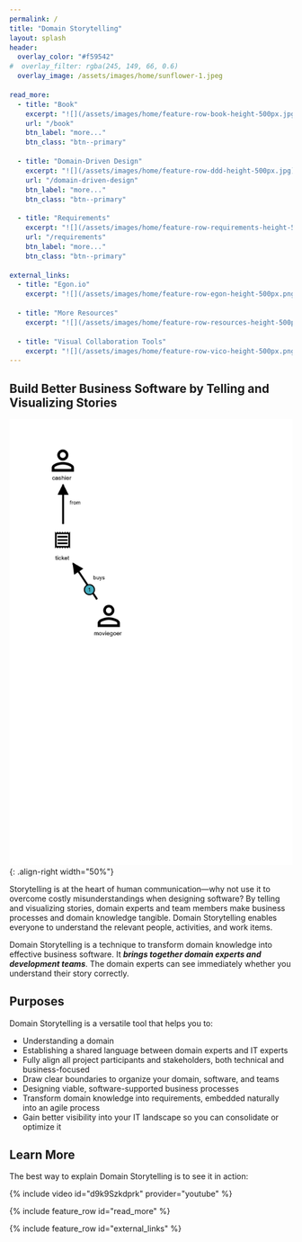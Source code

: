 ```yaml
---
permalink: /
title: "Domain Storytelling"
layout: splash
header: 
  overlay_color: "#f59542"
#  overlay_filter: rgba(245, 149, 66, 0.6)
  overlay_image: /assets/images/home/sunflower-1.jpeg

read_more:
  - title: "Book"
    excerpt: "![](/assets/images/home/feature-row-book-height-500px.jpg)<br> The first book about Domain Storytelling! Vaughn Vernon selected it for his *Signature Series*."
    url: "/book"
    btn_label: "more..."
    btn_class: "btn--primary"

  - title: "Domain-Driven Design"
    excerpt: "![](/assets/images/home/feature-row-ddd-height-500px.jpg)<br> Domain Storytelling is a valuable tool in every DDD practitioner's tool belt, on strategic and tactical level."
    url: "/domain-driven-design"
    btn_label: "more..."
    btn_class: "btn--primary"

  - title: "Requirements"
    excerpt: "![](/assets/images/home/feature-row-requirements-height-500px.jpg)<br> Have meaningful conversations about business processes and requirements. "
    url: "/requirements"
    btn_label: "more..."
    btn_class: "btn--primary"

external_links:
  - title: "Egon.io"
    excerpt: "![](/assets/images/home/feature-row-egon-height-500px.png)<br> Our web-based, open source modeling tool. <br> [Visit Egon.io](https://egon.io)"

  - title: "More Resources"
    excerpt: "![](/assets/images/home/feature-row-resources-height-500px.jpg)<br> A curated list of articles, videos, podcasts, and other resources. Open a pull request to contribute. <br> [Visit Awesome Domain Storytelling on Github](https://github.com/hofstef/awesome-domain-storytelling)"

  - title: "Visual Collaboration Tools"
    excerpt: "![](/assets/images/home/feature-row-vico-height-500px.png)<br> Read intros to Domain Storytelling and other modelling tools. A book written by a community of practitioners. <br> [Visit Leanpub](https://leanpub.com/visualcollaborationtools)"
---
```



## Build Better Business Software by Telling and Visualizing Stories

![A domain story showing the process of going to the movies](/assets/images/home/metropolis-1-animated.gif){: .align-right width="50%"}

Storytelling is at the heart of human communication—why not use it to overcome costly misunderstandings when designing software? By telling and visualizing stories, domain experts and team members make business processes and domain knowledge tangible. Domain Storytelling enables everyone to understand the relevant people, activities, and work items.

Domain Storytelling is a technique to transform domain knowledge into effective business software. It ***brings together domain experts and development teams***. The domain experts can see immediately whether you understand their story correctly.

## Purposes

Domain Storytelling is a versatile tool that helps you to:

- Understanding a domain
- Establishing a shared language between domain experts and IT experts
- Fully align all project participants and stakeholders, both technical and business-focused
- Draw clear boundaries to organize your domain, software, and teams
- Designing viable, software-supported business processes
- Transform domain knowledge into requirements, embedded naturally into an agile process
- Gain better visibility into your IT landscape so you can consolidate or optimize it


## Learn More

The best way to explain Domain Storytelling is to see it in action:

{% include video id="d9k9Szkdprk" provider="youtube" %}

{% include feature_row id="read_more" %}

{% include feature_row id="external_links" %}
